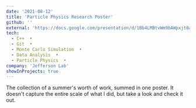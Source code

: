 ```yaml
---
date: '2021-08-12'
title: 'Particle Physics Research Poster'
github: ''
external: 'https://docs.google.com/presentation/d/1Bb4LMBtvWm9bAWpxjt0aqtZjYtykWW3w/edit?usp=sharing&ouid=106505464631984987700&rtpof=true&sd=true'
tech:
  - C++  •
  - Git  •
  - Monte Carlo Simulation  •
  - Data Analysis  •
  - Particle Physics  •
company: 'Jefferson Lab'
showInProjects: true
---
```


The collection of a summer's worth of work, summed in one poster. It doesn't capture the entire scale of what I did, but take a look and check it out.
